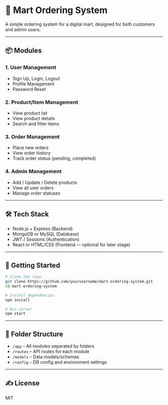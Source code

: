 # 🛒 Mart Ordering System

A simple ordering system for a digital mart, designed for both customers and admin users.

---

## 📦 Modules

### 1. User Management
- Sign Up, Login, Logout
- Profile Management
- Password Reset

### 2. Product/Item Management
- View product list
- View product details
- Search and filter items

### 3. Order Management
- Place new orders
- View order history
- Track order status (pending, completed)

### 4. Admin Management
- Add / Update / Delete products
- View all user orders
- Manage order statuses

---

## 🛠 Tech Stack

- Node.js + Express (Backend)
- MongoDB or MySQL (Database)
- JWT / Sessions (Authentication)
- React or HTML/CSS (Frontend — optional for later stage)

---

## 🚀 Getting Started

```bash
# Clone the repo
git clone https://github.com/yourusername/mart-ordering-system.git
cd mart-ordering-system

# Install dependencies
npm install

# Run server
npm start
```

---

## 📁 Folder Structure

- `/app` – All modules separated by folders
- `/routes` – API routes for each module
- `/models` – Data models/schemas
- `/config` – DB config and environment settings

---

## ✍️ License

MIT
